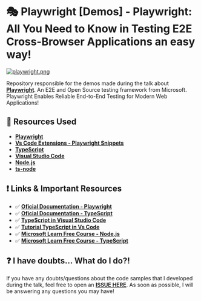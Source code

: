 # 🎭 Playwright [Demos] - Playwright: All You Need to Know in Testing E2E Cross-Browser Applications an easy way!

[![playwright.png](https://i.postimg.cc/DwFDkQQ3/playwright.png)](https://postimg.cc/F7WG0LnT)

Repository responsible for the demos made during the talk about **[Playwright](https://playwright.dev/)**. An E2E and Open Source testing framework from Microsoft.
Playwright Enables Reliable End-to-End Testing for Modern Web Applications!

## 🚀 Resources Used

- **[Playwright](https://www.npmjs.com/package/playwright)**
- **[Vs Code Extensions - Playwright Snippets](https://marketplace.visualstudio.com/items?itemName=nitayneeman.playwright-snippets&WT.mc_id=javascript-30286-gllemos)**
- **[TypeScript](https://www.typescriptlang.org/download)**
- **[Visual Studio Code](https://code.visualstudio.com/?WT.mc_id=javascript-30286-gllemos)**
- **[Node.js](https://nodejs.org/en/)**
- **[ts-node](https://www.npmjs.com/package/ts-node)**

## ❗️ Links & Important Resources

- ✅ **[Oficial Documentation - Playwright](https://playwright.dev/docs/intro)**
- ✅ **[Oficial Documentation - TypeScript](http://typescriptlang.org/docs/handbook/)**
- ✅ **[TypeScript in Visual Studio Code](https://code.visualstudio.com/docs/languages/typescript?WT.mc_id=javascript-30286-gllemos)**
- ✅ **[Tutorial TypeScript in Vs Code](https://code.visualstudio.com/docs/typescript/typescript-tutorial?WT.mc_id=javascript-30286-gllemos)**
- ✅ **[Microsoft Learn Free Course - Node.js](https://docs.microsoft.com/learn/paths/build-javascript-applications-nodejs/?WT.mc_id=javascript-30286-gllemos)**
- ✅ **[Microsoft Learn Free Course - TypeScript](https://docs.microsoft.com/learn/paths/build-javascript-applications-typescript/?WT.mc_id=javascript-30286-gllemos)**

## ❓ I have doubts... What do I do?!

If you have any doubts/questions about the code samples that I developed during the talk, feel free to open an **[ISSUE HERE](https://github.com/glaucia86/demos-playwright-e2e/issues)**. As soon as possible, I will be answering any questions you may have!
